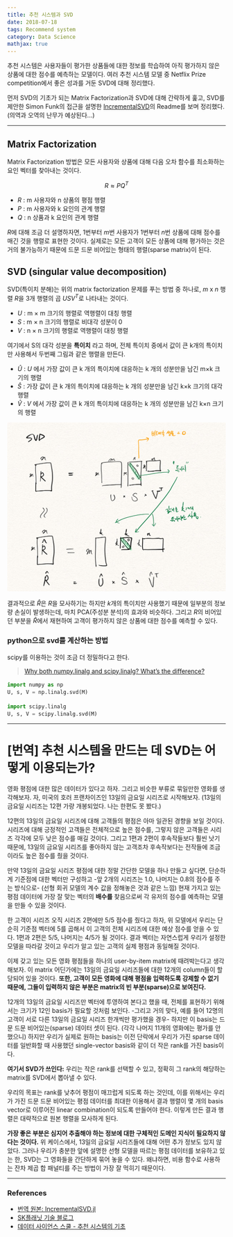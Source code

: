 ```yaml
---
title: 추천 시스템과 SVD
date: 2018-07-18
tags: Recommend system
category: Data Science
mathjax: true
---
```

추천 시스템은 사용자들이 평가한 상품들에 대한 정보를 학습하여 아직 평가하지 않은 상품에 대한 점수를 예측하는 모델이다. 여러 추천 시스템 모델 중 Netflix Prize competition에서 좋은 성과를 거둔 SVD에 대해 정리했다.


먼저 SVD의 기초가 되는 Matrix Factorization과 SVD에 대해 간략하게 훑고, SVD를 제안한 Simon Funk의 접근을 설명한 [IncrementalSVD](https://github.com/aaw/IncrementalSVD.jl)의 Readme를 보며 정리했다. (의역과 오역의 난무가 예상된다...)

---

## Matrix Factorization
Matrix Factorization 방법은 모든 사용자와 상품에 대해 다음 오차 함수를 최소화하는 요인 벡터를 찾아내는 것이다.


$$ R \approx PQ^T $$


- $R$ : m 사용자와 n 상품의 평점 행렬
- $P$ : m 사용자와 k 요인의 관계 행렬
- $Q$ : n 상품과 k 요인의 관계 행렬


$R$에 대해 조금 더 설명하자면, 1번부터 $m$번 사용자가 1번부터 $n$번 상품에 대해 점수를 매긴 것을 행렬로 표현한 것이다. 실제로는 모든 고객이 모든 상품에 대해 평가하는 것은 거의 불가능하기 때문에 드문 드문 비어있는 형태의 행렬(sparse matrix)이 된다.


## SVD (singular value decomposition)
SVD(특이치 분해)는 위의 matrix factorization 문제를 푸는 방법 중 하나로, $m$ x $n$ 행렬 $R$을 3개 행렬의 곱 $USV^T$로 나타내는 것이다.

- $U$ : m × m 크기의 행렬로 역행렬이 대칭 행렬
- $S$ : m × n 크기의 행렬로 비대각 성분이 0
- $V$ : n × n 크기의 행렬로 역행렬이 대칭 행렬

여기에서 S의 대각 성분을 **특이치** 라고 하며, 전체 특이치 중에서 값이 큰 k개의 특이치만 사용해서 두번째 그림과 같은 행렬을 만든다.

- $\hat{U}$ : $U$ 에서 가장 값이 큰 k 개의 특이치에 대응하는 k 개의 성분만을 남긴  m×k  크기의 행렬
- $\hat{S}$ : 가장 값이 큰 k 개의 특이치에 대응하는 k 개의 성분만을 남긴 k×k 크기의 대각 행렬
- $\hat{V}$ : $V$ 에서 가장 값이 큰 k 개의 특이치에 대응하는 k 개의 성분만을 남긴 k×n 크기의 행렬


![img](/assets/img/SVD.png)

결과적으로 $\hat{R}$은 $R$을 모사하기는 하지만 $k$개의 특이치만 사용했기 때문에 일부분의 정보량 손실이 발생하는데, 마치 PCA(주성분 분석)의 효과와 비슷하다. 그리고 $R$의 비어있던 부분을 $\hat{R}$에서 재현하여 고객이 평가하지 않은 상품에 대한 점수를 예측할 수 있다.


### python으로 svd를 계산하는 방법
scipy를 이용하는 것이 조금 더 정밀하다고 한다.
> [Why both numpy.linalg and scipy.linalg? What’s the difference?](https://www.scipy.org/scipylib/faq.html#why-both-numpy-linalg-and-scipy-linalg-what-s-the-difference)


```python
import numpy as np
U, s, V = np.linalg.svd(M)

import scipy.linalg
U, s, V = scipy.linalg.svd(M)
```

---


# [번역] 추천 시스템을 만드는 데 SVD는 어떻게 이용되는가?
영화 평점에 대한 많은 데이터가 있다고 하자. 그리고 비슷한 부류로 묶일만한 영화를 생각해보자. 자, 미국의 호러 프랜차이즈인 13일의 금요일 시리즈로 시작해보자. (13일의 금요일 시리즈는 12편 가량 개봉되었다. 나는 한편도 못 봤다.)


12편의 13일의 금요일 시리즈에 대해 고객들의 평점은 아마 일관된 경향을 보일 것이다. 시리즈에 대해 긍정적인 고객들은 전체적으로 높은 점수를, 그렇지 않은 고객들은 시리즈 각각에 모두 낮은 점수를 매길 것이다. 그리고 1편과 2편이 후속작들보다 훨씬 낫기 때문에, 13일의 금요일 시리즈를 좋아하지 않는 고객조차 후속작보다는 전작들에 조금이라도 높은 점수를 줬을 것이다.


만약 13일의 금요일 시리즈 평점에 대한 정말 간단한 모델을 하나 만들고 싶다면, 단순하게 기준점에 대한 벡터만 구성하고 -앞 2개의 시리즈는 1.0, 나머지는 0.8의 점수를 주는 방식으로- (선형 회귀 모델의 계수 값을 정해놓은 것과 같은 느낌) 현재 가지고 있는 평점 데이터에 가장 잘 맞는 벡터의 **배수를** 찾음으로써 각 유저의 점수를 예측하는 모델을 만들 수 있을 것이다.


한 고객이 시리즈 오직 시리즈 2편에만 5/5 점수를 줬다고 하자, 위 모델에서 우리는 단순히 기준점 벡터에 5를 곱해서 이 고객의 전체 시리즈에 대한 예상 점수를 얻을 수 있다. 1편과 2편은 5/5, 나머지는 4/5가 될 것이다. 결과 벡터는 자연스럽게 우리가 설정한 모델을 따라갈 것이고 우리가 알고 있는 고객의 실제 평점과 동일해질 것이다.


이제 갖고 있는 모든 영화 평점들을 하나의 user-by-item matrix에 때려박는다고 생각해보자. 이 matrix 어딘가에는 13일의 금요일 시리즈들에 대한 12개의 column들이 할당되어 있을 것이다. **또한, 고객이 모든 영화에 대해 평점을 입력하도록 강제할 수 없기 때문에, 그들이 입력하지 않은 부분은 matrix의 빈 부분(sparse)으로 보여진다.**


12개의 13일의 금요일 시리즈만 벡터에 투영하여 본다고 했을 때, 전체를 표현하기 위해서는 크기가 12인 basis가 필요할 것처럼 보인다. -그리고 거의 맞다, 예를 들어 12명의 고객이 서로 다른 13일의 금요일 시리즈 한개씩만 평가했을 경우- 하지만 이 basis는 드문 드문 비어있는(sparse) 데이터 셋이 된다. (각각 나머지 11개의 영화에는 평가를 안 했으니) 하지만 우리가 실제로 원하는 basis는 이전 단락에서 우리가 가진 sparse 데이터를 일반화할 때 사용했던 single-vector basis와 같이 더 작은 rank를 가진 basis이다.


**여기서 SVD가 쓰인다:** 우리는 작은 rank를 선택할 수 있고, 정확히 그 rank의 해당하는 matrix를  SVD에서 뽑아낼 수 있다.

우리의 목표는 rank를 낮추어 평점이 매끄럽게 되도록 하는 것인데, 이를 위해서는 우리가 가진 드문 드문 비어있는 평점 데이터를 최대한 이용해서 결과 행렬이 몇 개의 basis vector로 이루어진 linear combination이 되도록 만들어야 한다. 이렇게 만든 결과 행렬은 대략적으로 원본 행렬을 모사하게 된다.

**가장 좋은 부분은 심지어 추출해야 하는 정보에 대한 구체적인 도메인 지식이 필요하지 않다는 것이다.** 위 케이스에서, 13일의 금요일 시리즈들에 대해 어떤 추가 정보도 있지 않았다. 그러나 우리가 충분한 앞에 설명한 선형 모델을 따르는 평점 데이터를 보유하고 있는 한, SVD는 그 영화들을 간단하게 묶어 놓을 수 있다. 왜냐하면, 비용 함수로 사용하는 잔차 제곱 합 패널티를 주는 방법이 가장 잘 먹히기 때문이다.


---
### References

- [번역 원본: IncrementalSVD.jl](https://github.com/aaw/IncrementalSVD.jl)
- [SK플래닛 기술 블로그](https://readme.skplanet.com/?p=11340)
- [데이터 사이언스 스쿨 - 추천 시스템의 기초](https://datascienceschool.net/view-notebook/fcd3550f11ac4537acec8d18136f2066/)
